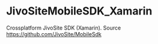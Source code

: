 # JivoSiteMobileSDK_Xamarin
Crossplatform JivoSite SDK (Xamarin).
Source https://github.com/JivoSite/MobileSdk
